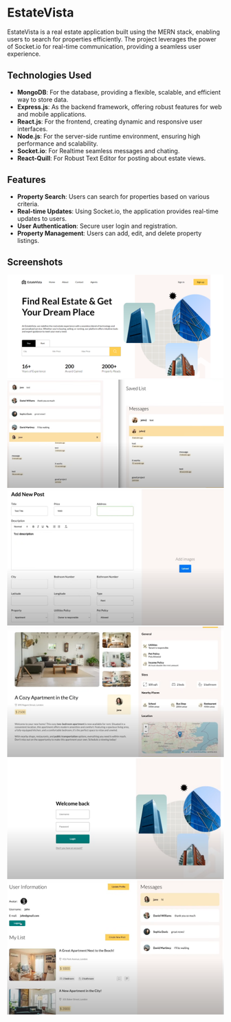 # EstateVista

EstateVista is a real estate application built using the MERN stack, enabling users to search for properties efficiently. The project leverages the power of Socket.io for real-time communication, providing a seamless user experience.

## Technologies Used

- **MongoDB**: For the database, providing a flexible, scalable, and efficient way to store data.
- **Express.js**: As the backend framework, offering robust features for web and mobile applications.
- **React.js**: For the frontend, creating dynamic and responsive user interfaces.
- **Node.js**: For the server-side runtime environment, ensuring high performance and scalability.
- **Socket.io**: For Realtime seamless messages and chating.
- **React-Quill**: For Robust Text Editor for posting about estate views.


## Features

- **Property Search**: Users can search for properties based on various criteria.
- **Real-time Updates**: Using Socket.io, the application provides real-time updates to users.
- **User Authentication**: Secure user login and registration.
- **Property Management**: Users can add, edit, and delete property listings.

## Screenshots

![Home Page](screenshots/homepage.png)
![Chat Page](screenshots/chat.png)
![Post Page](screenshots/adding_post.png)
![Estate Page](screenshots/estate_search.png)
![login Page](screenshots/login.png)
![Profile Page](screenshots/profile.png)
 

